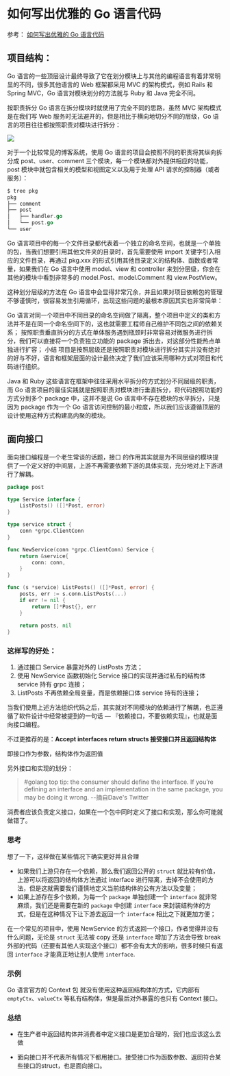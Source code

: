 # 如何写出优雅的 Go 语言代码

参考： [如何写出优雅的 Go 语言代码](https://draveness.me/golang-101/)



## 项目结构：

Go 语言的一些顶层设计最终导致了它在划分模块上与其他的编程语言有着非常明显的不同，很多其他语言的 Web 框架都采用 MVC 的架构模式，例如 Rails 和 Spring MVC，Go 语言对模块划分的方法就与 Ruby 和 Java 完全不同。

按职责拆分
Go 语言在拆分模块时就使用了完全不同的思路，虽然 MVC 架构模式是在我们写 Web 服务时无法避开的，但是相比于横向地切分不同的层级，Go 语言的项目往往都按照职责对模块进行拆分：

![](file:///home/hblock/Desktop/%E5%A6%82%E4%BD%95%E5%86%99%E5%87%BA%E4%BC%98%E9%9B%85%E7%9A%84%20Go%20%E8%AF%AD%E8%A8%80%E4%BB%A3%E7%A0%81%20-%20%E9%9D%A2%E5%90%91%E4%BF%A1%E4%BB%B0%E7%BC%96%E7%A8%8B_files/divide-by-responsibility.jpg)

对于一个比较常见的博客系统，使用 Go 语言的项目会按照不同的职责将其纵向拆分成 post、user、comment 三个模块，每一个模块都对外提供相应的功能，post 模块中就包含相关的模型和视图定义以及用于处理 API 请求的控制器（或者服务）：
```go
$ tree pkg
pkg
├── comment
├── post
│   ├── handler.go
│   └── post.go
└── user
```

Go 语言项目中的每一个文件目录都代表着一个独立的命名空间，也就是一个单独的包，当我们想要引用其他文件夹的目录时，首先需要使用 import 关键字引入相应的文件目录，再通过 pkg.xxx 的形式引用其他目录定义的结构体、函数或者常量，如果我们在 Go 语言中使用 model、view 和 controller 来划分层级，你会在其他的模块中看到非常多的 model.Post、model.Comment 和 view.PostView。

这种划分层级的方法在 Go 语言中会显得非常冗余，并且如果对项目依赖包的管理不够谨慎时，很容易发生引用循环，出现这些问题的最根本原因其实也非常简单：

Go 语言对同一个项目中不同目录的命名空间做了隔离，整个项目中定义的类和方法并不是在同一个命名空间下的，这也就需要工程师自己维护不同包之间的依赖关系；
按照职责垂直拆分的方式在单体服务遇到瓶颈时非常容易对微服务进行拆分，我们可以直接将一个负责独立功能的 package 拆出去，对这部分性能热点单独进行扩容；
小结
项目是按照层级还是按照职责对模块进行拆分其实并没有绝对的好与不好，语言和框架层面的设计最终决定了我们应该采用哪种方式对项目和代码进行组织。

Java 和 Ruby 这些语言在框架中往往采用水平拆分的方式划分不同层级的职责，而 Go 语言项目的最佳实践就是按照职责对模块进行垂直拆分，将代码按照功能的方式分到多个 package 中，这并不是说 Go 语言中不存在模块的水平拆分，只是因为 package 作为一个 Go 语言访问控制的最小粒度，所以我们应该遵循顶层的设计使用这种方式构建高内聚的模块。

## 面向接口

面向接口编程是一个老生常谈的话题，接口 的作用其实就是为不同层级的模块提供了一个定义好的中间层，上游不再需要依赖下游的具体实现，充分地对上下游进行了解耦。

```go
package post

type Service interface {
    ListPosts() ([]*Post, error)
}

type service struct {
    conn *grpc.ClientConn
}

func NewService(conn *grpc.ClientConn) Service {
    return &service{
        conn: conn,
    }
}

func (s *service) ListPosts() ([]*Post, error) {
    posts, err := s.conn.ListPosts(...)
    if err != nil {
        return []*Post{}, err
    }
    
    return posts, nil
}
```
### 这样写的好处：
1. 通过接口 Service 暴露对外的 ListPosts 方法；
2. 使用 NewService 函数初始化 Service 接口的实现并通过私有的结构体 service 持有 grpc 连接；
3. ListPosts 不再依赖全局变量，而是依赖接口体 service 持有的连接；

当我们使用上述方法组织代码之后，其实就对不同模块的依赖进行了解耦，也正遵循了软件设计中经常被提到的一句话 — 『依赖接口，不要依赖实现』，也就是面向接口编程。


不过更推荐的是：**Accept interfaces return structs 接受接口并且返回结构体**

即接口作为参数，结构体作为返回值

另外接口和实现的划分：
> #golang top tip: the consumer should define the interface. If you’re defining an interface and an implementation in the same package, you may be doing it wrong. --摘自Dave's Twitter
                                                        
消费者应该负责定义接口，如果在一个包中同时定义了接口和实现，那么你可能就做错了。


### 思考
想了一下，这样做在某些情况下确实更好并且合理

- 如果我们上游只存在一个依赖，那么我们返回公开的 `struct` 就比较有价值，上游可以将返回的结构体方法通过 interface 进行隔离，去掉不会使用的方法，但是这就需要我们谨慎地定义当前结构体的公有方法以及变量；
- 如果上游存在多个依赖，为每一个 `package` 单独创建一个 `interface` 就非常麻烦，我们还是需要在新的 `package` 中创建 `interface` 来封装结构体的方式，但是在这种情况下让下游去返回一个 `interface` 相比之下就更加方便；

在一个常见的项目中，使用 NewService 的方式返回一个接口，作者觉得并没有什么问题，无论是 `struct` 无法被 copy 还是 `interface` 增加了方法会导致 break 外部的代码（还要有其他人实现这个接口）都不会有太大的影响，很多时候只有返回 `interface` 才能真正地让别人使用 `interface`.

### 示例
Go 语言官方的 Context 包 就没有使用这种返回结构体的方式，它内部有 `emptyCtx`、`valueCtx` 等私有结构体，但是最后对外暴露的也只有 Context 接口。

### 总结
- 在生产者中返回结构体并消费者中定义接口是更加合理的，我们也应该这么去做

- 面向接口并不代表所有情况下都用接口。接受接口作为函数参数、返回符合某些接口的struct，也是面向接口。